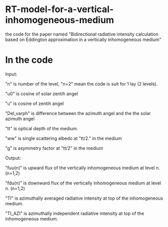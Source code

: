 # RT-model-for-a-vertical-inhomogeneous-medium
the code for the paper named "Bidirectional radiative intensity calculation based on Eddington approximation in a vertically inhomogeneous medium"

# In the code

Input:

"n" is number of the level, "n=2" mean the code is suit for 1 lay (2 levels).

"u0" is cosine of solar zentih angel

"u" is cosine of zentih angel

"Del_varph" is difference between the azimuth angel and the the solar azimuth angel

"tt" is optical depth of the medium.

"ww" is single scattering albedo at "tt/2." in the medium

"g" is asymmetry factor at "tt/2" in the medium

Output:

"fuu(n)" is upward flux of the vertically inhomogeneous medium at level n. (n=1,2)

"fdu(n)" is downward flux of the vertically inhomogeneous medium at level n. (n=1,2)

"TI" is azimuthally averaged radiative intensity at top of the inhomogeneous medium.

"TI_AZI" is azimuthally independent radiative intensity at top of the inhomogeneous medium.
